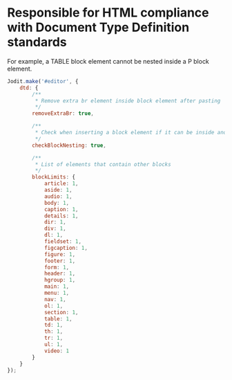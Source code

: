 # Responsible for HTML compliance with Document Type Definition standards

For example, a TABLE block element cannot be nested inside a P block element.

```js
Jodit.make('#editor', {
	dtd: {
		/**
		 * Remove extra br element inside block element after pasting
		 */
		removeExtraBr: true,

		/**
		 * Check when inserting a block element if it can be inside another block element (according `blockLimits`)
		 */
		checkBlockNesting: true,

		/**
		 * List of elements that contain other blocks
		 */
		blockLimits: {
			article: 1,
			aside: 1,
			audio: 1,
			body: 1,
			caption: 1,
			details: 1,
			dir: 1,
			div: 1,
			dl: 1,
			fieldset: 1,
			figcaption: 1,
			figure: 1,
			footer: 1,
			form: 1,
			header: 1,
			hgroup: 1,
			main: 1,
			menu: 1,
			nav: 1,
			ol: 1,
			section: 1,
			table: 1,
			td: 1,
			th: 1,
			tr: 1,
			ul: 1,
			video: 1
		}
	}
});
```
